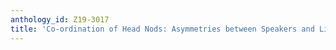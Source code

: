 ```yaml
---
anthology_id: Z19-3017
title: 'Co-ordination of Head Nods: Asymmetries between Speakers and Listeners'
---
```

